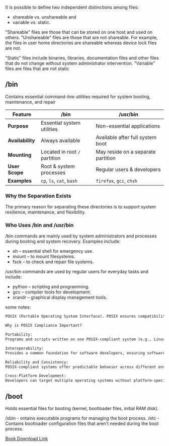 It is possible to define two independent distinctions among files: 
- shareable vs. unshareable and 
- variable vs. static.

"Shareable" files are those that can be stored on one host and used on others. "Unshareable" files are those
that are not shareable. For example, the files in user home directories are shareable whereas device lock
files are not.

"Static" files include binaries, libraries, documentation files and other files that do not change without
system administrator intervention. "Variable" files are files that are not static


## /bin 

Contains essential command-line utilities required for system booting, maintenance, and repair


| Feature       | /bin                      | /usr/bin                          |
|---------------|---------------------------|-----------------------------------|
| **Purpose**   | Essential system utilities | Non-essential applications        |
| **Availability** | Always available           | Available after full system boot |
| **Mounting**  | Located in root `/` partition | May reside on a separate partition |
| **User Scope** | Root & system processes    | Regular users & developers        |
| **Examples**  | `cp`, `ls`, `cat`, `bash`   | `firefox`, `gcc`, `chsh`           |

### Why the Separation Exists
The primary reason for separating these directories is to support system resilience, maintenance, and flexibility.

### Who Uses /bin and /usr/bin
/bin commands are mainly used by system administrators and processes during booting and system recovery. Examples include:

- sh – essential shell for emergency use.
- mount – to mount filesystems.
- fsck – to check and repair file systems.

/usr/bin commands are used by regular users for everyday tasks and include:

- python – scripting and programming.
- gcc – compiler tools for development.
- xrandr – graphical display management tools.

some notes:
```md
POSIX (Portable Operating System Interface). POSIX ensures compatibility and portability across different Unix-like operating systems by specifying how programs should interact with the operating system, including aspects such as file operations, process management, and shell scripting.

Why is POSIX Compliance Important?

Portability:
Programs and scripts written on one POSIX-compliant system (e.g., Linux) will work on others (e.g., macOS, FreeBSD) without modification.

Interoperability:
Provides a common foundation for software developers, ensuring software can run across various Unix-like systems.

Reliability and Consistency:
POSIX-compliant systems offer predictable behavior across different environments, which is crucial for enterprise applications.

Cross-Platform Development:
Developers can target multiple operating systems without platform-specific changes, reducing development effort.

```


## /boot

Holds essential files for booting (kernel, bootloader files, initial RAM disk).

/sbin - ontains executable programs for managing the boot process.
/etc - Contains bootloader configuration files that aren't needed during the boot process.



[Book Download Link](https://d1wqtxts1xzle7.cloudfront.net/101343656/fhs-3.0-libre.pdf?1682104856=&response-content-disposition=attachment%3B+filename%3DFilesystem_hierarchy_standard.pdf&Expires=1737521442&Signature=alx49QKznyEoGlb2fQh4OgXHtlTpeos6m644Ki-a07KT~i~JcBaZo~mF~woxaVQEqYZnXmKtCcBrhBQziyPB0kufa7BM2yn8Ibdc8GnCnnH2WM~B0XgIdbQPHqcP3qqbt3~JIkRWbX8AN-vCgkvklZRr3GeEMeSx~tUegmn4eo8a2y0HuOkMceXzXyWOyIWPf736qmo7WuYAcXhSlxz4ugCpM-6XE66YH7GITiFZBXaBGoy0II1np6S~F3Ev6UHiUHEkBtGLK4GgZ4vUPKEndjsKJ7ZcL02pmZ-oyyb3jNgAdufMDgiyVH5YlupIuA97ELLY4e3cyOJ7MGdvu0mauw__&Key-Pair-Id=APKAJLOHF5GGSLRBV4ZA)